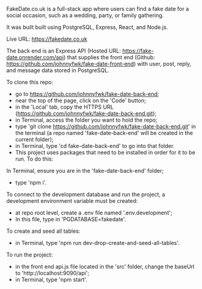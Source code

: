FakeDate.co.uk is a full-stack app where users can find a fake date for a social occasion, such as a wedding, party, or family gathering.

It was built built using PostgreSQL, Express, React, and Node.js.

Live URL: https://fakedate.co.uk

The back end is an Express API (Hosted URL: https://fake-date.onrender.com/api) that supplies the front end (Github: https://github.com/johnnyfwk/fake-date-front-end) with user, post, reply, and message data stored in PostgreSQL.

To clone this repo:
- go to https://github.com/johnnyfwk/fake-date-back-end;
- near the top of the page, click on the 'Code' button;
- in the 'Local' tab, copy the HTTPS URL (https://github.com/johnnyfwk/fake-date-back-end.git);
- in Terminal, access the folder you want to hold the repo;
- type 'git clone https://github.com/johnnyfwk/fake-date-back-end.git' in the terminal (a repo named 'fake-date-back-end' will be created in the current folder);
- in Terminal, type 'cd fake-date-back-end' to go into that folder.
- This project uses packages that need to be installed in order for it to be run. To do this:

In Terminal, ensure you are in the 'fake-date-back-end' folder;
- type 'npm i'.

To connect to the development database and run the project, a development environment variable must be created:
- at repo root level, create a .env file named '.env.development';
- In this file, type in 'PGDATABASE=fakedate'.

To create and seed all tables:
- in Terminal, type 'npm run dev-drop-create-and-seed-all-tables'.

To run the project:
- in the front end api.js file located in the 'src' folder, change the baseUrl to 'http://localhost:9090/api';
- in Terminal, type 'npm start'.
